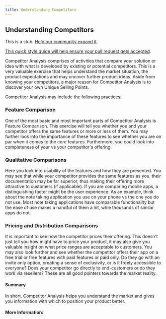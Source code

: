 ```yaml
---
title: Understanding Competitors
---
```

## Understanding Competitors

This is a stub. <a href='https://github.com/freecodecamp/guides/tree/master/src/pages/product-design/understanding-competitors/index.md' target='_blank' rel='nofollow'>Help our community expand it</a>.

<a href='https://github.com/freecodecamp/guides/blob/master/README.md' target='_blank' rel='nofollow'>This quick style guide will help ensure your pull request gets accepted</a>.

Competitor Analysis comprises of activities that compare your solution or idea with what is developed by existing or potential competitors. This is a very valuable exercise that helps understand the market situation, the product expectations and may uncover further product ideas.
Aside from knowing your competitors, a major reason for Competitor Analysis is to discover your own Unique Selling Points.

Competitor Analysis may include the following practices:

### Feature Comparison
One of the most basic and most important parts of Competitor Analysis is Feature Comparison. This exercise will tell you whether you and your competitor offers the same features or more or less of them. 
You may further look into the importance of these features to see whether you are on par when it comes to the core features.
Furthermore, you could look into completeness of your vs your competitor's offering.

### Qualitative Comparisons
Here you look into usability of the features and how they are presented. You may see that while your competitor provides the same features as you, their documentation may be far superior, thus making their offering more attractive to customers (if applicable).
If you are comparing mobile apps, a distinguishing factor might be the user experience. As an example, think about the note taking application you use on your phone vs the one you do not use. Most note taking applications have comparable functionality but the ease of use makes a handful of them a hit, whie thousands of similar apps do not.

### Pricing and Distribution Comparisons
It is important to see how the competitor prices their offering. This doesn't just tell you how might have to price your product, it may also give you valuable insight on what price ranges are acceptable to customers.
You may also look further and see whether the competitor offers their app on a free trial or free features with paid features or paid only. Do they go with an invite only option, creating a sense of exclusivity, or is it freely accessible to everyone?
Does your competitor go directly to end-customers or do they work via resellers? These are all good pointers towards the market reality.

#### Summary
In short, Competitor Analysis helps you understand the market and gives you information with which to position your product better.

#### More Information:
<!-- Please add any articles you think might be helpful to read before writing the article -->


